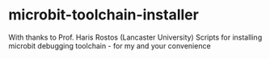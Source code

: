 # microbit-toolchain-installer
With thanks to Prof. Haris Rostos (Lancaster University)
Scripts for installing microbit debugging toolchain - for my and your convenience
